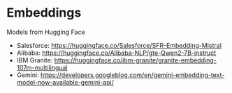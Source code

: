 # Embeddings

Models from Hugging Face 

- Salesforce: https://huggingface.co/Salesforce/SFR-Embedding-Mistral
- Alibaba: https://huggingface.co/Alibaba-NLP/gte-Qwen2-7B-instruct
- IBM Granite: https://huggingface.co/ibm-granite/granite-embedding-107m-multilingual
- Gemini: https://developers.googleblog.com/en/gemini-embedding-text-model-now-available-gemini-api/

